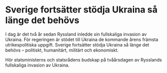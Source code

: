 # Sverige fortsätter stödja Ukraina så länge det behövs

I dag är det två år sedan Ryssland inledde sin fullskaliga invasion av Ukraina. För regeringen är stödet till Ukraina de kommande årens främsta utrikespolitiska uppgift. Sverige fortsätter stödja Ukraina så länge det behövs – politiskt, humanitärt, militärt och ekonomiskt.

Hör statsministerns och statsrådens budskap på tvåårsdagen av Rysslands fullskaliga invasion av Ukraina.
